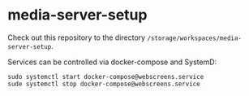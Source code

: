 # media-server-setup
Check out this repository to the directory `/storage/workspaces/media-server-setup`.

Services can be controlled via docker-compose and SystemD:

    sudo systemctl start docker-compose@webscreens.service
    sude systemctl stop docker-compose@webscreens.service

